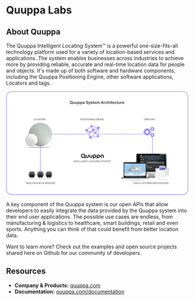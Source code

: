 
# Quuppa Labs

## About Quuppa
The Quuppa Intelligent Locating System™ is a powerful one-size-fits-all technology platform used for a variety of location-based services and applications. The system enables businesses across industries to achieve more by providing reliable, accurate and real-time location data for people and objects. It's made up of both software and hardware components, including the Quuppa Positioning Engine, other software applications, Locators and tags.

![Quuppa_system_architecture_image.png](Quuppa_system_architecture_image.png)

A key component of the Quuppa system is our open APIs that allow developers to easily integrate the data provided by the Quuppa system into their end user applications. The possible use cases are endless, from manufacturing & logistics to healthcare, smart buildings, retail and even sports. Anything you can think of that could benefit from better location data. 

Want to learn more? Check out the examples and open source projects shared here on Github for our community of developers. 

## Resources
* **Company & Products:** [quuppa.com](https://www.quuppa.com/)
* **Documentation:** [quuppa.com/documentation](https://quuppa.com/product-documentation/manuals/q/)

